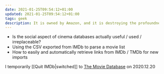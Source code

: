 ```yaml
---
date: 2021-01-25T09:54:12+01:00
updated: 2021-01-25T09:54:12+01:00
tags: geek
description: It is owned by Amazon, and it is destroying the profoundness and sacredness of cinema.
---
```

- Is the social aspect of cinema databases actually useful / used / irreplaceable?
- Using the CSV exported from IMDb to parse a movie list
- How to easily and automatically retrieve links from IMDb / TMDb for new imports

I temporarily [[Quit IMDb|switched]] to [The Movie Database](https://www.themoviedb.org/u/xplosionmind 'My account on The Movie Database') on 2020.12.20